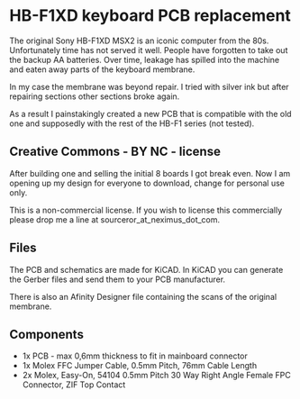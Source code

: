 # HB-F1XD keyboard PCB replacement
The original Sony HB-F1XD MSX2 is an iconic computer from the 80s. Unfortunately time has not served it well. People have forgotten to take out the backup AA batteries. Over time, leakage has spilled into the machine and eaten away parts of the keyboard membrane.

In my case the membrane was beyond repair. I tried with silver ink but after repairing sections other sections broke again.

As a result I painstakingly created a new PCB that is compatible with the old one and supposedly with the rest of the HB-F1 series (not tested).

## Creative Commons - BY NC - license
After building one and selling the initial 8 boards I got break even. Now I am opening up my design for everyone to download, change for personal use only.

This is a non-commercial license. If you wish to license this commercially please drop me a line at sourceror_at_neximus_dot_com.

## Files
The PCB and schematics are made for KiCAD. In KiCAD you can generate the Gerber files and send them to your PCB manufacturer.

There is also an Afinity Designer file containing the scans of the original membrane.

## Components
* 1x PCB - max 0,6mm thickness to fit in mainboard connector
* 1x Molex FFC Jumper Cable, 0.5mm Pitch, 76mm Cable Length
* 2x Molex, Easy-On, 54104 0.5mm Pitch 30 Way Right Angle Female FPC Connector, ZIF Top Contact

